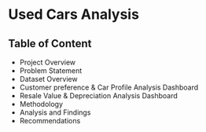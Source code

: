 # Used Cars Analysis

## Table of Content
- Project Overview
- Problem Statement
- Dataset Overview
- Customer preference & Car Profile Analysis Dashboard
- Resale Value & Depreciation Analysis Dashboard
- Methodology
- Analysis and Findings
- Recommendations

  


